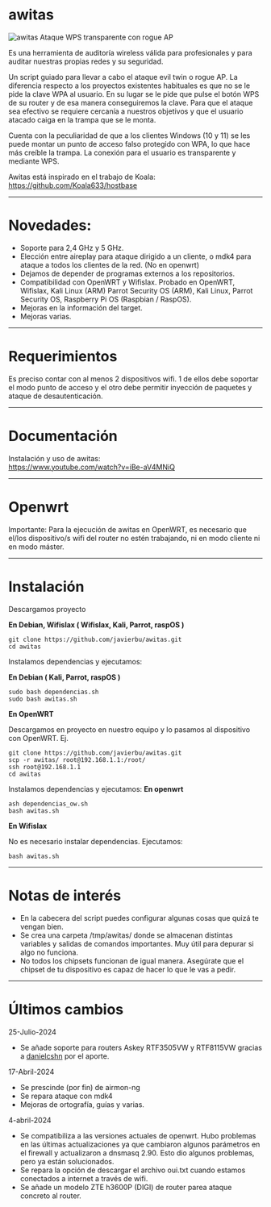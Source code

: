 # awitas

![awitas](https://i.postimg.cc/rmgdPd6t/awwitas.png"awitas")
Ataque WPS transparente con rogue AP 

Es una herramienta de auditoría wireless válida para profesionales y para auditar nuestras propias redes y su seguridad.

Un script guiado para llevar a cabo el ataque evil twin o rogue AP. La diferencia respecto a los proyectos existentes habituales es que no se le pide la clave WPA al usuario. En su lugar se le pide que pulse el botón WPS de su router y de esa manera conseguiremos la clave.
Para que el ataque sea efectivo se requiere cercanía a nuestros objetivos y que el usuario atacado caiga en la trampa que se le monta.

Cuenta con la peculiaridad de que a los clientes Windows (10 y 11) se les puede montar un punto de acceso falso protegido con WPA, lo que hace más creíble la trampa. La conexión para el usuario es transparente y mediante WPS.

Awitas está inspirado en el trabajo de Koala:
https://github.com/Koala633/hostbase

------------

# Novedades:
- Soporte para 2,4 GHz y 5 GHz.
- Elección entre aireplay para ataque dirigido a un cliente, o mdk4 para ataque a todos los clientes de la red. (No en openwrt)
- Dejamos de depender de programas externos a los repositorios.
- Compatibilidad con OpenWRT y Wifislax. Probado en OpenWRT, Wifislax, Kali Linux (ARM) Parrot Security OS (ARM), Kali Linux, Parrot Security OS, Raspberry Pi OS (Raspbian / RaspOS).
- Mejoras en la información del target.
- Mejoras varias.

------------

# Requerimientos
Es preciso contar con al menos 2 dispositivos wifi. 1 de ellos debe soportar el modo punto de acceso y el otro debe permitir inyección de paquetes y ataque de desautenticación.

------------


# Documentación
 
Instalación y uso de awitas: <br>
https://www.youtube.com/watch?v=iBe-aV4MNiQ

------------

# Openwrt

Importante: Para la ejecución de awitas en OpenWRT, es necesario que el/los dispositivo/s wifi del router no estén trabajando, ni en modo cliente ni en modo máster.

------------

# Instalación 

Descargamos proyecto

**En Debian, Wifislax ( Wifislax, Kali, Parrot, raspOS )**
```
git clone https://github.com/javierbu/awitas.git
cd awitas
```

Instalamos dependencias y ejecutamos:

**En Debian ( Kali, Parrot, raspOS )**
```
sudo bash dependencias.sh
sudo bash awitas.sh
```

**En OpenWRT**

Descargamos en proyecto en nuestro equipo y lo pasamos al dispositivo con OpenWRT. Ej.
```
git clone https://github.com/javierbu/awitas.git
scp -r awitas/ root@192.168.1.1:/root/
ssh root@192.168.1.1
cd awitas
```

Instalamos dependencias y ejecutamos:
**En openwrt**
```
ash dependencias_ow.sh
bash awitas.sh
```

**En Wifislax**

No es necesario instalar dependencias. Ejecutamos:
```
bash awitas.sh
```

------------

# Notas de interés

- En la cabecera del script puedes configurar algunas cosas que quizá te vengan bien.
- Se crea una carpeta /tmp/awitas/ donde se almacenan distintas variables y salidas de comandos importantes. Muy útil para depurar si algo no funciona.
- No todos los chipsets funcionan de igual manera. Asegúrate que el chipset de tu dispositivo es capaz de hacer lo que le vas a pedir.


------------

# Últimos cambios

25-Julio-2024
- Se añade soporte para routers Askey RTF3505VW y RTF8115VW gracias a  [danielcshn](https://github.com/danielcshn) por el aporte.

17-Abril-2024
- Se prescinde (por fin) de airmon-ng
- Se repara ataque con mdk4
- Mejoras de ortografía, guías y varias.

4-abril-2024
- Se compatibiliza a las versiones actuales de openwrt. Hubo problemas en las últimas actualizaciones ya que cambiaron algunos parámetros en el firewall y actualizaron a dnsmasq 2.90. Esto dio algunos problemas, pero ya están solucionados.
- Se repara la opción de descargar el archivo oui.txt cuando estamos conectados a internet a través de wifi.
- Se añade un modelo ZTE h3600P (DIGI) de router parea ataque concreto al router.